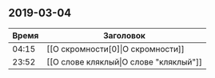## 2019-03-04
| Время | Заголовок |
| --- | --- |
| 04:15 | [[О скромности[0]\|О скромности]] |
| 23:52 | [[О слове кляклый\|О слове "кляклый"]] |
